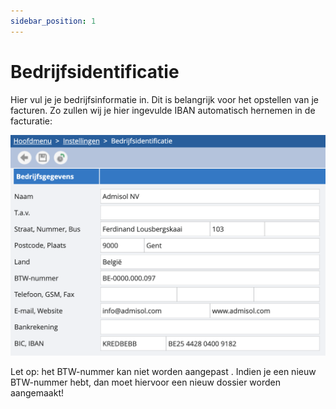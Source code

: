 ```yaml
---
sidebar_position: 1
---
```


# Bedrijfsidentificatie

Hier vul je je bedrijfsinformatie in. Dit is belangrijk voor het opstellen van je facturen. Zo zullen wij je hier ingevulde IBAN automatisch hernemen in de facturatie: 

![alt text](../../../resources/dossierinstellingen/image.png)

Let op: het BTW-nummer kan niet worden aangepast . Indien je  een nieuw BTW-nummer hebt, dan moet hiervoor een nieuw dossier worden aangemaakt! 